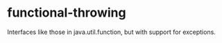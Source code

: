 # functional-throwing
Interfaces like those in java.util.function, but with support for exceptions. 

